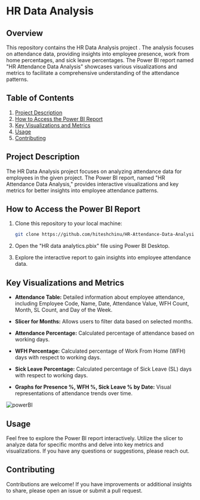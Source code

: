 # HR Data Analysis 

## Overview

This repository contains the HR Data Analysis project . The analysis focuses on attendance data, providing insights into employee presence, work from home percentages, and sick leave percentages. The Power BI report named "HR Attendance Data Analysis" showcases various visualizations and metrics to facilitate a comprehensive understanding of the attendance patterns.

## Table of Contents

1. [Project Description](#project-description)
2. [How to Access the Power BI Report](#how-to-access-the-power-bi-report)
3. [Key Visualizations and Metrics](#key-visualizations-and-metrics)
4. [Usage](#usage)
5. [Contributing](#contributing)

## Project Description

The HR Data Analysis project focuses on analyzing attendance data for employees in the given project. The Power BI report, named "HR Attendance Data Analysis," provides interactive visualizations and key metrics for better insights into employee attendance patterns.



## How to Access the Power BI Report

1. Clone this repository to your local machine:

   ```bash
   git clone https://github.com/hiteshchinu/HR-Attendance-Data-Analysis.git


2. Open the "HR data analytics.pbix" file using Power BI Desktop.

3. Explore the interactive report to gain insights into employee attendance data.

## Key Visualizations and Metrics

- **Attendance Table:** Detailed information about employee attendance, including Employee Code, Name, Date, Attendance Value, WFH Count, Month, SL Count, and Day of the Week.

- **Slicer for Months:** Allows users to filter data based on selected months.

- **Attendance Percentage:** Calculated percentage of attendance based on working days.

- **WFH Percentage:** Calculated percentage of Work From Home (WFH) days with respect to working days.

- **Sick Leave Percentage:** Calculated percentage of Sick Leave (SL) days with respect to working days.

- **Graphs for Presence %, WFH %, Sick Leave % by Date:** Visual representations of attendance trends over time.

![powerBI](https://github.com/hiteshchinu/HR-Attendance-Data-Analysis/assets/82470023/598db355-dd75-46fb-a2b5-846ebe399340)


## Usage

Feel free to explore the Power BI report interactively. Utilize the slicer to analyze data for specific months and delve into key metrics and visualizations. If you have any questions or suggestions, please reach out.

## Contributing

Contributions are welcome! If you have improvements or additional insights to share, please open an issue or submit a pull request.

